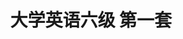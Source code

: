 ---
layout: cet
pageName: examination
title: 大学英语六级 第一套
period: 2018年06月
courseID: 
description: 
parts:
  - title: Writing
    length: 30
    description: （请于正式开考后半小时内完成该部分，之后将进行听力考试）
    tip: 请用黑色签字笔在答题卡 1 指定区域内作答作文题，在试题册上的作答无效！
    directions: For this part, you are allowed 30 minutes to write an essay on <strong>the importance of building trust between employers and employees</strong>. You should write at least 150 words but no more than 200 words.
    questions: 
      - title: 
        type: textarea
        answer: <h5 class="text-center">The Importance of Building Trust Between Employers and Employees</h5><p class="pgh-indent">It is an undeniable fact that trust can lay a solid foundation for commercial activities. Therefore, building trust between employers and employees plays a crucial role in boosting an organization.</p><p class="pgh-indent">To begin with, as the saying goes, the best bosses understand the art of delegation. If a boss believes in his people and tries his best to delegate instead of micromanaging, this kind of belief can drive him to create an environment where employees would have more passion for work and work more efficiently. Next, with trust, employers and employees can achieve mutual consensus, build harmonious cooperation and have effective communication, which is beneficial to creating a pleasant working atmosphere. In this way, not surprisingly, the two parties can directly promote the rapid progress of the organization and indirectly spur continuous development of the individuals.</p><p class="pgh-indent">Taking into account what we have discussed above，we may safely arrive at a conclusion that it is sensible for both employers and employees to keep in mind that mutual trust contributes to realizing a win-win situation.</p>
  - title: Listening Comprehension
    length: 30
    audio: http://k6.kekenet.com/Sound/2018/10/201806cet0601.mp3
    sections: 
      - title: Section A
        directions: In this section, you will hear two long conversations. At the end of each conversation, you will hear four questions. Both the conversation and the questions will be spoken only once. After you hear a question, you must choose the best answer from the four choices marked A), B), C) and D). Then mark the corresponding letter on <strong>Answer Sheet 1</strong> with a single line through the centre.
        questions: 
          - title: Questions 1 to 4 are based on the conversation you have just heard.
            type: radio
            options:
              - answer: It is a typical salad.
                isTrue: false
              - answer: It is a Spanish soup.
                isTrue: true
              - answer: It is a weird vegetable.
                isTrue: false
              - answer: It is a kind of spicy food.
                isTrue: false
          - title: 
            type: radio
            options:
              - answer: To make it thicker.
                isTrue: true
              - answer: To make it more nutritious.
                isTrue: false
              - answer: To add to its appeal.
                isTrue: false
              - answer: To replace an ingredient.
                isTrue: false
          - title: 
            type: radio
            options:
              - answer: It contains very little fat.
                isTrue: false
              - answer: It uses olive oil in cooking.
                isTrue: false
              - answer: It uses no artificial additives.
                isTrue: false
              - answer: It is mainly made of vegetables.
                isTrue: true
          - title: 
            type: radio
            options:
              - answer: It does not go stale for two years.
                isTrue: false
              - answer: It takes no special skill to prepare.
                isTrue: false
              - answer: It comes from a special kind of pig.
                isTrue: true
              - answer: It is a delicacy blended with bread.
                isTrue: false
          - title: Questions 5 to 8 are based on the conversation you have just heard.
            type: radio
            options:
              - answer: They come in a great variety.
                isTrue: false
              - answer: They do not make decent gifts.
                isTrue: true
              - answer: They do not vary much in price.
                isTrue: false
              - answer: They go well with Italian food.
                isTrue: false
          - title: 
            type: radio
            options:
              - answer: $30 - $40.
                isTrue: true
              - answer: $40 - $50.
                isTrue: false
              - answer: $50 - $60.
                isTrue: false
              - answer: Around $150.
                isTrue: false
          - title: 
            type: radio
            options:
              - answer: They are a healthy choice for elderly people.
                isTrue: false
              - answer: They are especially popular among Italians.
                isTrue: false
              - answer: They symbolize good health and longevity.
                isTrue: false
              - answer: They go well with different kinds of food.
                isTrue: true
          - title: 
            type: radio
            options:
              - answer: It is a wine imported from California.
                isTrue: false
              - answer: It is less spicy than all other red wines.
                isTrue: false
              - answer: It is far more expensive than he expected.
                isTrue: false
              - answer: It is Italy's most famous type of red wine.
                isTrue: true
      - title: Section B
        directions: In this section, you will hear two passages. At the end of each passage, you will hear three or four questions. Both the passage and the questions will be spoken only once. After you hear a question, you must choose the best answer from the four choices marked A, B, C and D. Then mark the corresponding letter on <strong>Answer Sheet 1</strong> with a single line through the centre.
        questions: 
          - title: Questions 9 to 11 are based on the passage you have just heard.
            type: radio
            options:
              - answer: Learning others' secrets.
                isTrue: false
              - answer: Searching for information.
                isTrue: false
              - answer: Decoding secret messages.
                isTrue: true
              - answer: Spreading sensational news.
                isTrue: false
          - title: 
            type: radio
            options:
              - answer: They helped the U. S. army in World War Ⅱ.
                isTrue: true
              - answer: They could write down spoken codes promptly.
                isTrue: false
              - answer: They were assigned to decode enemy messages.
                isTrue: false
              - answer: They were good at breaking enemy secret codes.
                isTrue: false
          - title: 
            type: radio
            options:
              - answer: Important battles fought in the Pacific War.
                isTrue: false
              - answer: Decoding of secret messages in war times.
                isTrue: false
              - answer: A military code that was never broken.
                isTrue: true
              - answer: Navajo Indians' contribution to code breaking.
                isTrue: false
          - title: Questions 12 to 15 are based on the passage you have just heard.
            type: radio
            options:
              - answer: All services will be personalized.
                isTrue: false
              - answer: A lot of knowledge-intensive jobs will be replaced.
                isTrue: true
              - answer: Technology will revolutionize all sectors of industry.
                isTrue: false
              - answer: More information will be available.
                isTrue: false
          - title: 
            type: radio
            options:
              - answer: In the robotics industry.
                isTrue: false
              - answer: In the information service.
                isTrue: false
              - answer: In the personal care sector.
                isTrue: true
              - answer: In high-end manufacturing.
                isTrue: false
          - title: 
            type: radio
            options:
              - answer: They charge high prices.
                isTrue: true
              - answer: They need lots of training.
                isTrue: false
              - answer: They cater to the needs of young people.
                isTrue: false
              - answer: They focus on customers' specific needs.
                isTrue: false
          - title: 
            type: radio
            options:
              - answer: The rising demand in education and healthcare in the next 20 years.
                isTrue: false
              - answer: The disruption caused by technology in traditionally well-paid jobs.
                isTrue: true
              - answer: The tremendous changes new technology will bring to people's lives.
                isTrue: false
              - answer: The amazing amount of personal attention people would like to have.
                isTrue: false
      - title: Section C
        directions: In this section, you will hear three recordings of lectures or talks followed by three or four questions. The recordings will be played only once. After you hear a question, you must choose the best answer from the four choices marked A, B, C and D. Then mark the corresponding letter on <strong>Answer Sheet 1</strong> with a single line through the centre.
        questions: 
          - title: Questions 16 to 18 are based on the recording you have just heard.
            type: radio
            options:
              - answer: It was the longest road in ancient Egypt.
                isTrue: false
              - answer: It was constructed some 500 years ago.
                isTrue: false
              - answer: It lay 8 miles from the monument sites.
                isTrue: false
              - answer: It linked a stone pit to some waterways.
                isTrue: true
          - title: 
            type: radio
            options:
              - answer: Saws used for cutting stone.
                isTrue: true
              - answer: Traces left by early explorers.
                isTrue: false
              - answer: An ancient geographical map.
                isTrue: false
              - answer: Some stone tool segments.
                isTrue: false
          - title: 
            type: radio
            options:
              - answer: To transport stones to block floods.
                isTrue: false
              - answer: To provide services for the stone pit.
                isTrue: true
              - answer: To link the various monument sites.
                isTrue: false
              - answer: To connect the villages along the Nile.
                isTrue: false
          - title: Questions 19 to 21 are based on the recording you have just heard.
            type: radio
            options:
              - answer: Dr. Gong didn't give him any conventional tests.
                isTrue: false
              - answer: Dr. Gong marked his office with a hand-painted sign.
                isTrue: false
              - answer: Dr. Gong didn't ask him any questions about his pain.
                isTrue: false
              - answer: Dr. Gong slipped in needles where he felt no pain.
                isTrue: true
          - title: 
            type: radio
            options:
              - answer: He had heard of the wonders acupuncture could work.
                isTrue: false
              - answer: Dr. Gong was very famous in New York's Chinatown.
                isTrue: false
              - answer: Previous medical treatments failed to relieve his pain.
                isTrue: true
              - answer: He found the expensive medical tests unaffordable.
                isTrue: false
          - title: 
            type: radio
            options:
              - answer: More and more patients ask for the treatment.
                isTrue: true
              - answer: Acupuncture techniques have been perfected.
                isTrue: false
              - answer: It doesn't need the conventional medical tests.
                isTrue: false
              - answer: It does not have any negative side effects.
                isTrue: false
          - title: Questions 22 to 25 are based on the recording you have just heard.
            type: radio
            options:
              - answer: They were on the verge of breaking up.
                isTrue: false
              - answer: They were compatible despite differences.
                isTrue: false
              - answer: They quarreled a lot and never resolved their arguments.
                isTrue: true
              - answer: They argued persistently about whether to have children.
                isTrue: false
          - title: 
            type: radio
            options:
              - answer: Neither of them has any brothers or sisters.
                isTrue: true
              - answer: Neither of them won their parents' favor.
                isTrue: false
              - answer: They weren't spoiled in their childhood.
                isTrue: false
              - answer: They didn't like to be the apple of their parents' eyes.
                isTrue: false
          - title: 
            type: radio
            options:
              - answer: They are usually good at making friends.
                isTrue: false
              - answer: They tend to be adventurous and creative.
                isTrue: false
              - answer: They are often content with what they have.
                isTrue: false
              - answer: They tend to be self-assured and responsible.
                isTrue: true
          - title: 
            type: radio
            options:
              - answer: They enjoy making friends.
                isTrue: false
              - answer: They tend to be well adjusted.
                isTrue: true
              - answer: They are least likely to take initiative.
                isTrue: false
              - answer: They usually have successful marriages.
                isTrue: false
  - title: Reading Comprehension
    length: 40
    sections: 
      - title: Section A
        directions: In this section, there is a passage with ten blanks. You are required to select one word for each blank from a list of choices given in a word bank following the passage. Read the passage through carefully before making your choices. Each choice in the bank is identified by a letter. Please mark the corresponding letter for each item on <strong>Answer Sheet 2</strong> with a single line through the centre. You may not use any of the words in the bank more than once.
        article: <p class="pgh-indent">Scientists scanning and mapping the Giza pyramids say they've discovered that the Great Pyramid of Giza is not exactly even. But really not by much. This pyramid is the oldest of the world's Seven Wonders. The pyramid's exact size has ____26____ experts for centuries, as the "more than 21 acres of hard, white casing stones" that originally covered it were ____27____ long ago. Reporting in the most recent issue of the newsletter "AERAGRAM," which ____28____ the work of the Ancient Egypt Research Associates, engineer Glen Dash says his team used a new measuring approach that involved finding any surviving ____29____ of the casing in order to determine where the original edge was. They found the east side of the pyramid to be a ____30____ of 5.5 inches shorter than the west side.</p><p class="pgh-indent">The question that most ____31____ him, however, isn't how the Egyptians who designed and built the pyramid got it wrong 4,500 years ago, but how they got it so close to ____32____. "We can only speculate as to how the Egyptians could have laid out these lines with such ____33____ using only the tools they had," Dash writes. He says his ____34____ is that the Egyptians laid out their design on a grid, noting that the great pyramid is oriented only ____35____ away from the cardinal directions (its north-south axis runs 3 minutes 54 seconds west of due north, while its east-west axis runs 3 minutes 51 seconds north of due east)—an amount that's "tiny, but similar," archeologist Atlas Obscura points out.</p>
        questions:
          - title: 
            type: select
            answer: K
          - title: 
            type: select
            answer: M
          - title: 
            type: select
            answer: A
          - title: 
            type: select
            answer: L
          - title: 
            type: select
            answer: F
          - title: 
            type: select
            answer: D
          - title: 
            type: select
            answer: I
          - title: 
            type: select
            answer: J
          - title: 
            type: select
            answer: E
          - title: 
            type: select
            answer: O
        options:
          - answer: chronicles
          - answer: complete
          - answer: established
          - answer: fascinates
          - answer: hypothesis
          - answer: maximum
          - answer: momentum
          - answer: mysteriously
          - answer: perfect
          - answer: precision
          - answer: puzzled
          - answer: remnants
          - answer: removed
          - answer: revelations
          - answer: slightly
      - title: Section B
        directions: In this section, you are going to read a passage with ten statements attached to it. Each statement contains information given in one of the paragraphs. Identify the paragraph from which the information is derived. You may choose a paragraph more than once. Each paragraph is marked with a letter. Answer the questions by marking the corresponding letter on <strong>Answer Sheet 2</strong>.
        article: <h3 class="text-center mt-2 mb-4"><strong>Peer Pressure Has a Positive Side</strong></h3>
        paragraphs:
          - Parents of teenagers often view their children's friends with something like suspicion. They worry that the adolescent peer group has the power to push its members into behavior that is foolish and even dangerous. Such wariness is well founded&#58; statistics show, for example, that a teenage driver with a same-age passenger in the car is at higher risk of a fatal crash than an adolescent driving alone or with an adult.
          - In a 2005 study, psychologist Laurence Steinberg of Temple University and his co-author, psychologist Margo Gardner, then at Temple, divided 306 people into three age groups&#58; young adolescents, with a mean age of 14; older adolescents, with a mean age of 19; and adults, aged 24 and older. Subjects played a computerized driving game in which the player must avoid crashing into a wall that materializes, without warning, on the roadway. Steinberg and Gardner randomly assigned some participants to play alone or with two same-age peers looking on.
          - Older adolescents scored about 50 percent higher on an index of risky driving when their peers were in the room—and the driving of early adolescents was fully twice as reckless when other young teens were around. In contrast, adults behaved in similar ways regardless of whether they were on their own or observed by others. "The presence of peers makes adolescents and youth, but not adults, more likely to take risks," Steinberg and Gardner concluded.
          - Yet in the years following the publication of this study, Steinberg began to believe that this interpretation did not capture the whole picture. As he and other researchers examined the question of why teens were more apt to take risks in the company of other teenagers, they came to suspect that a crowd's influence need not always be negative. Now some experts are proposing that we should take advantage of the teen brain's keen sensitivity to the presence of friends and leverage it to improve education.
          - In a 2011 study, Steinberg and his colleagues turned to functional MRI (磁共振) to investigate how the presence of peers affects the activity in the adolescent brain. They scanned the brains of 40 teens and adults who were playing a virtual driving game designed to test whether players would brake at a yellow light or speed on through the crossroad.
          - The brains of teenagers, but not adults, showed greater activity in two regions associated with rewards when they were being observed by same-age peers than when alone. In other words, rewards are more intense for teens when they are with peers, which motivates them to pursue higher-risk experiences that might bring a big payoff (such as the thrill of just making the light before it turns red). But Steinberg suspected this tendency could also have its advantages. In his latest experiment, published online in August, Steinberg and his colleagues used a computerized version of a card game called the Iowa Gambling Task to investigate how the presence of peers affects the way young people gather and apply information.
          - The results#58; Teens who played the Iowa Gambling Task under the eyes of fellow adolescents engaged in more exploratory behavior, learned faster from both positive and negative outcomes, and achieved better performance on the task than those who played in solitude. "What our study suggests is that teenagers learn more quickly and more effectively when their peers are present than when they're on their own," Steinberg says. And this finding could have important implications for how we think about educating adolescents.
          - Matthew D. Lieberman, a social cognitive neuroscientist at the University of California, Los Angeles, and author of the 2013 book Social&#58; Why Our Brains Are Wired to Connect, suspects that the human brain is especially skillful at learning socially significant information. He points to a classic 2004 study in which psychologists at Dartmouth College and Harvard University used functional MRI to track brain activity in 17 young men as they listened to descriptions of people while concentrating on either socially relevant cues (for example, trying to form an impression of a person based on the description) or more socially neutral information (such as noting the order of details in the description). The descriptions were the same in each condition, but people could better remember these statements when given a social motivation.
          - The study also found that when subjects thought about and later recalled descriptions in terms of their informational content, regions associated with factual memory, such as the medial temporal lobe, became active. But thinking about or remembering descriptions in terms of their social meaning activated the dorsomedial prefrontal cortex—part of the brain's social network—even as traditional memory regions registered low levels of activity. More recently, as he reported in a 2012 review, Lieberman has discovered that this region may be part of a distinct network involved in socially motivated learning and memory. Such findings, he says, suggest that "this network can be called on to process and store the kind of information taught in school—potentially giving students access to a range of untapped mental powers."
          - If humans are generally geared to recall details about one another, this pattern is probably even more powerful among teenagers who are very attentive to social details&#58; who is in, who is out, who likes whom, who is mad at whom. Their desire for social drama is not—or not only—a way of distracting themselves from their schoolwork or of driving adults crazy. It is actually a neurological (神经的) sensitivity, initiated by hormonal changes. Evolutionarily speaking, people in this age group are at a stage in which they can prepare to find a mate and start their own family while separating from parents and striking out on their own. To do this successfully, their brain prompts them to think and even obsess about others.
          - Yet our schools focus primarily on students as individual entities. What would happen if educators instead took advantage of the fact that teens are powerfully compelled to think in social terms? In Social, Lieberman lays out a number of ways to do so. History and English could be presented through the lens of the psychological drives of the people involved. One could therefore present Napoleon in terms of his desire to impress or Churchill in terms of his lonely gloom. Less inherently interpersonal subjects, such as math, could acquire a social aspect through team problem solving and peer tutoring. Research shows that when we absorb information in order to teach it to someone else, we learn it more accurately and deeply, perhaps in part because we are engaging our social cognition.
          - And although anxious parents may not welcome the notion, educators could turn adolescent recklessness to academic ends. "Risk taking in an educational context is a vital skill that enables progress and creativity," wrote Sarah-Jayne Blakemore, a cognitive neuroscientist at University College London, in a review published last year. Yet, she noted, many young people are especially unwilling to take risks at school—afraid that one low test score or poor grade could cost them a spot at a selective university. We should assure such students that risk, and even peer pressure, can be a good thing—as long as it happens in the classroom and not in the car.
        questions: 
          - title: It is thought probable that the human brain is particularly good at picking up socially important information.
            type: select
            answer: H
          - title: It can be concluded from experiments that the presence of peers increases risk-taking by adolescents and youth.
            type: select
            answer: C
          - title: Students should be told that risk-taking in the classroom can be something positive.
            type: select
            answer: L
          - title: The urge of finding a mate and getting married accounts for adolescents' greater attention to social interactions.
            type: select
            answer: J
          - title: According to Steinberg, the presence of peers increases the speed and effectiveness of teenagers' learning.
            type: select
            answer: G
          - title: Teenagers' parents are often concerned about negative peer influence.
            type: select
            answer: A
          - title: Activating the brain's social network involved in socially motivated learning and memory may allow students to tap unused mental powers.
            type: select
            answer: I
          - title: The presence of peers intensifies the feeling of rewards in teens' brains.
            type: select
            answer: F
          - title: When we absorb information for the purpose of imparting it to others, we do so with greater accuracy and depth.
            type: select
            answer: K
          - title: Some experts are suggesting that we turn peer influence to good use in education.
            type: select
            answer: D
      - title: Section C
        directions: There are 2 passages in this section. Each passage is followed by some questions or unfinished statements. For each of them there are four choices marked A), B), C) and D). You should decide on the best choice and mark the corresponding letter on <strong>Answer Sheet 2</strong> with a single line through the centre.
        passages:
          - title: Questions 46 to 50 are based on the following passage.
            article: <p class="pgh-indent">The Ebro Delta, in Spain, famous as a battleground during the Spanish Civil War, is now the setting for a different contest, one that is pitting rice farmers against two enemies&#58; the rice-eating giant apple snail, and rising sea levels. What happens here will have a bearing on the future of European rice production and the overall health of southern European wetlands.</p><p class="pgh-indent">Located on the Mediterranean just two hours south of Barcelona, the Ebro Delta produces 120 million kilograms of rice a year, making it one of the continent's most important rice-growing areas. As the sea creeps into these fresh-water marshes, however, rising salinity (盐分) is hampering rice production. At the same time, this sea-water also kills off the greedy giant apple snail, an introduced pest that feeds on young rice plants. The most promising strategy has become to harness one foe against the other.</p><p class="pgh-indent">The battle is currently being waged on land, in greenhouses at the University of Barcelona. Scientists working under the banner "Project Neurice" are seeking varieties of rice that can withstand the increasing salinity without losing the absorbency that makes European rice ideal for traditional Spanish and Italian dishes.</p><p class="pgh-indent">"The project has two sides," says Xavier Serrat, Neurice project manager and researcher at the University of Barcelona, "the short-term fight against the snail, and a mid- to long-term fight against climate change. But the snail has given the project greater urgency."</p><p class="pgh-indent">Originally from South America, the snails were accidentally introduced into the Ebro Delta by Global Aquatic Technologies, a company that raised the snails for fresh-water aquariums (水族馆), but failed to prevent their escape. For now, the giant apple snail's presence in Europe is limited to the Ebro Delta. But the snail continues its march to new territory, says Serrat. "The question is not whether it will reach other rice-growing areas of Europe, but when."</p><p class="pgh-indent">Over the next year and a half investigators will test the various strains of salt-tolerant rice they've bred. In 2018, farmers will plant the varieties with the most promise in the Ebro Delta and Europe's other two main rice-growing regions—along the Po in Italy, and France's Rhone. A season in the field will help determine which, if any, of the varieties are ready for commercialization.</p><p class="pgh-indent">As an EU-funded effort, the search for salt-tolerant varieties of rice is taking place in all three countries. Each team is crossbreeding a local European short-grain rice with a long-grain Asian variety that carries the salt-resistant gene. The scientists are breeding successive generations to arrive at varieties that incorporate salt tolerance but retain about 97 percent of the European rice genome(基因组).</p>
            questions: 
              - title: Why does the author mention the Spanish Civil War at the beginning of the passage?
                type: radio
                options:
                  - answer: It had great impact on the life of Spanish rice farmers.
                    isTrue: false
                  - answer: It is of great significance in the records of Spanish history.
                    isTrue: false
                  - answer: Rice farmers in the Ebro Delta are waging a battle of similar importance.
                    isTrue: true
                  - answer: Rice farmers in the Ebro Delta are experiencing as hard a time as in the war.
                    isTrue: false
              - title: What may be the most effective strategy for rice farmers to employ in fighting their enemies?
                type: radio
                options:
                  - answer: Striking the weaker enemy first.
                    isTrue: false
                  - answer: Killing two birds with one stone.
                    isTrue: false
                  - answer: Eliminating the enemy one by one.
                    isTrue: false
                  - answer: Using one evil to combat the other.
                    isTrue: true
              - title: What do we learn about "Project Neurice"?
                type: radio
                options:
                  - answer: Its goals will have to be realized at a cost.
                    isTrue: false
                  - answer: It aims to increase the yield of Spanish rice.
                    isTrue: false
                  - answer: Its immediate priority is to bring the pest under control.
                    isTrue: true
                  - answer: It tries to kill the snails with the help of climate change.
                    isTrue: false
              - title: What does Neurice project manager say about the giant apple snail?
                type: radio
                options:
                  - answer: It can survive only on southern European wetlands.
                    isTrue: false
                  - answer: It will invade other rice-growing regions of Europe.
                    isTrue: true
                  - answer: It multiplies at a speed beyond human imagination.
                    isTrue: false
                  - answer: It was introduced into the rice fields on purpose.
                    isTrue: false
              - title: What is the ultimate goal of the EU-funded program?
                type: radio
                options:
                  - answer: Cultivating ideal salt-resistant rice varieties.
                    isTrue: true
                  - answer: Increasing the absorbency of the Spanish rice.
                    isTrue: false
                  - answer: Introducing Spanish rice to the rest of Europe.
                    isTrue: false
                  - answer: Popularizing the rice crossbreeding technology.
                    isTrue: false
          - title: Questions 51 to 55 are based on the following passage.
            article: <p class="pgh-indent">Photography was once an expensive, laborious ordeal reserved for life's greatest milestones. Now, the only apparent cost to taking infinite photos of something as common as a meal is the space on your hard drive and your dining companion's patience.</p><p class="pgh-indent">But is there another cost, a deeper cost, to documenting a life experience instead of simply enjoying it? "You hear that you shouldn't take all these photos and interrupt the experience, and it's bad for you, and we're not living in the present moment," says Kristin Diehl, associate professor of marketing at the University of Southern California Marshall School of Business.</p><p class="pgh-indent">Diehl and her fellow researchers wanted to find out if that was true, so they embarked on a series of nine experiments in the lab and in the field testing people's enjoyment in the presence or absence of a camera. The results, published in the Journal of Personality and Social Psychology, surprised them. Taking photos actually makes people enjoy what they're doing more, not less.</p><p class="pgh-indent">"What we find is you actually look at the world slightly differently, because you're looking for things you want to capture, that you may want to hang onto," Diehl explains. "That gets people more engaged in the experience, and they tend to enjoy it more."</p><p class="pgh-indent">Take sightseeing. In one experiment, nearly 200 participants boarded a double-decker bus for a tour of Philadelphia. Both bus tours forbade the use of cell phones but one tour provided digital cameras and encouraged people to take photos. The people who took photos enjoyed the experience significantly more, and said they were more engaged, than those who didn't.</p><p class="pgh-indent">Snapping a photo directs attention, which heightens the pleasure you get from whatever you're looking at, Diehl says. It works for things as boring as archaeological(考古的) museums, where people were given eye-tracking glasses and instructed either to take photos or not. "People look longer at things they want to photograph," Diehl says. They report liking the exhibits more, too.</p><p class="pgh-indent">To the relief of Instagrammers (Instagram用户) everywhere, it can even make meals more enjoyable. When people were encouraged to take at least three photos while they ate lunch, they were more immersed in their meals than those who weren't told to take photos.</p><p class="pgh-indent">Was it the satisfying click of the camera? The physical act of the snap? No, they found; just the act of planning to take a photo—and not actually taking it—had the same joy-boosting effect. "If you want to take mental photos, that works the same way," Diehl says. "Thinking about what you would want to photograph also gets you more engaged."</p>
            questions: 
              - title: What does the author say about photo-taking in the past?
                type: radio
                options:
                  - answer: It was a painstaking effort for recording life's major events.
                    isTrue: true
                  - answer: It was a luxury that only a few wealthy people could enjoy.
                    isTrue: false
                  - answer: It was a good way to preserve one's precious images.
                    isTrue: false
                  - answer: It was a skill that required lots of practice to master.
                    isTrue: false
              - title: Kristin Diehl conducted a series of experiments on photo-taking to find out _______.
                type: radio
                options:
                  - answer: what kind of pleasure it would actually bring to photo-takers
                    isTrue: false
                  - answer: whether people enjoyed it when they did sightseeing
                    isTrue: false
                  - answer: how it could help to enrich people's life experiences
                    isTrue: false
                  - answer: whether it prevented people enjoying what they were doing
                    isTrue: true
              - title: What do the results of Diehl's experiments show about people taking pictures?
                type: radio
                options:
                  - answer: They are distracted from what they are doing.
                    isTrue: false
                  - answer: They can better remember what they see or do.
                    isTrue: false
                  - answer: They are more absorbed in what catches their eye.
                    isTrue: true
                  - answer: They can have a better understanding of the world.
                    isTrue: false
              - title: What is found about museum visitors with the aid of eye-tracking glasses?
                type: radio
                options:
                  - answer: They come out with better photographs of the exhibits.
                    isTrue: false
                  - answer: They focus more on the exhibits when taking pictures.
                    isTrue: true
                  - answer: They have a better view of what are on display.
                    isTrue: false
                  - answer: They follow the historical events more easily.
                    isTrue: false
              - title: What do we learn from the last paragraph?
                type: radio
                options:
                  - answer: It is better to make plans before taking photos.
                    isTrue: false
                  - answer: Mental photos can be as beautiful as snapshots.
                    isTrue: false
                  - answer: Photographers can derive great joy from the click of the camera.
                    isTrue: false
                  - answer: Even the very thought of taking a photo can have a positive effect.
                    isTrue: true
  - title: Translation
    length: 30
    directions: For this part, you are allowed 30 minutes to translate a passage from Chinese into English. You should write your answer on Answer Sheet 2.
    questions: 
      - title: 过去，拥有一辆私家车对大部分中国人而言是件奢侈的事。如今，私家车在中国随处可见。汽车成了人们生活中不可或缺的一部分，他们不仅开车上下班，还经常驾车出游。有些城市的汽车增长速度过快，以至于交通拥堵和停车位不足的问题日益严峻，这些城市的市政府不得不出台新规，限制上路汽车的数量。由于空气污染日益严重，现在越来越多的人选择购买新能源汽车，中国政府也采取了一些措施，支持新能源汽车的发展。
        type: textarea
        answer: In the past, owning a private car was a luxury thing for most Chinese. Nowadays, private cars can be seen everywhere in China. Cars have become an integral part of people's life&#58; They not only drive to and from work, but also travel around by car. Spikes in car ownership have resulted in more prevalent traffic gridlock and inadequate parking space in some cities, which has prompted local governments to roll out new rules to rein in the number of cars on the road. As air pollution gets more serious, now more and more people choose to buy new energy vehicles. The Chinese government has taken some measures to support the development of new energy vehicles.
---